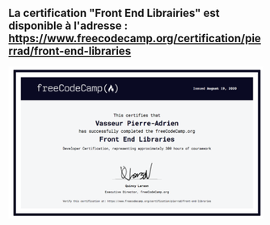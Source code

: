 
## La certification "Front End Librairies" est disponible à l'adresse : https://www.freecodecamp.org/certification/pierrad/front-end-libraries
<img src="https://github.com/Pierrad/Programmation/blob/master/Javascript/ReactJS/FreeCodeCamp/Certification_FrontEndLibrairies.png"> </img>

